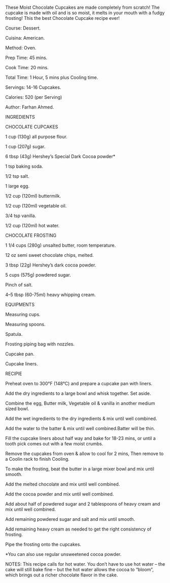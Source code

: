These Moist Chocolate Cupcakes are made completely from scratch! The cupcake is made with oil and is so moist, it melts in your mouth with a fudgy frosting! This the best Chocolate Cupcake recipe ever!

Course: Dessert.

Cuisina: American.

Method: Oven.

Prep Time: 45 mins.

Cook Time: 20 mins.

Total Time: 1 Hour, 5 mins plus Cooling time.

Servings: 14-16 Cupcakes.

Calories: 520 (per Serving)

Author: Farhan Ahmed.

INGREDIENTS

CHOCOLATE CUPCAKES

1 cup (130g) all purpose flour.

1 cup (207g) sugar.

6 tbsp (43g) Hershey’s Special Dark Cocoa powder*

1 tsp baking soda.

1/2 tsp salt.

1 large egg.

1/2 cup (120ml) buttermilk.

1/2 cup (120ml) vegetable oil.

3/4 tsp vanilla.

1/2 cup (120ml) hot water.

CHOCOLATE FROSTING

1 1/4 cups (280g) unsalted butter, room temperature.

12 oz semi sweet chocolate chips, melted.

3 tbsp (22g) Hershey’s dark cocoa powder.

5 cups (575g) powdered sugar.

Pinch of salt.

4–5 tbsp (60-75ml) heavy whipping cream.

EQUIPMENTS

Measuring cups.

Measuring spoons.

Spatula.

Frosting piping bag with nozzles.

Cupcake pan.

Cupcake liners.


RECIPIE

Preheat oven to 300°F (148°C) and prepare a cupcake pan with liners.

Add the dry ingredients to a large bowl and whisk together. Set aside.

Combine the egg, Butter milk, Vegetable oil & vanilla in another medium sized bowl.

Add the wet ingredients to the dry ingredients & mix until well combined.

Add the water to the batter & mix until well combined.Batter will be thin.

Fill the cupcake liners about half way and bake for 18-23 mins, or until a tooth pick comes out with a few moist crumbs.

Remove the cupcakes from oven & allow to cool for 2 mins, Then remove to a Coolin rack to finish Cooling.

To make the frosting, beat the butter in a large mixer bowl and mix until smooth.

Add the melted chocolate and mix until well combined.

Add the cocoa powder and mix until well combined.

Add about half of powdered sugar and 2 tablespoons of heavy cream and mix until well combined.

Add remaining powdered sugar and salt and mix until smooth.

Add remaining heavy cream as needed to get the right consistency of frosting.

Pipe the frosting onto the cupcakes.

*You can also use regular unsweetened cocoa powder.

NOTES: This recipe calls for hot water. You don’t have to use hot water – the cake will still bake fine – but the hot water allows the cocoa to “bloom”, which brings out a richer chocolate flavor in the cake.
